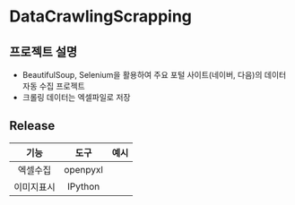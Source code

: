 # DataCrawlingScrapping
## 프로젝트 설명
- BeautifulSoup, Selenium을 활용하여 주요 포털 사이트(네이버, 다음)의 데이터 자동 수집 프로젝트
- 크롤링 데이터는 엑셀파일로 저장

## Release
|기능|도구|예시|
|:--:|:--:|:--:|
|엑셀수집|openpyxl|
|이미지표시|IPython|
